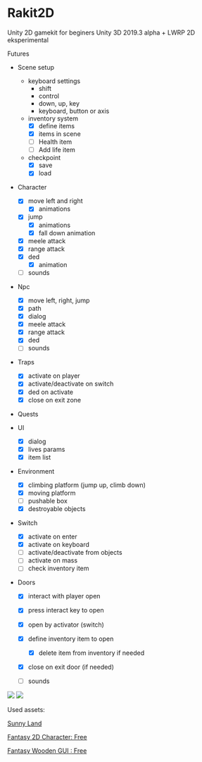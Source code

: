 # Rakit2D
Unity 2D gamekit for beginers
Unity 3D 2019.3 alpha + LWRP 2D eksperimental

Futures

* Scene setup
  - keyboard settings
    - shift
    - control
    - down, up, key
    - keyboard, button or axis
  - inventory system
    - [x] define items
    - [x] items in scene
	- [ ] Health item
	- [ ] Add life item
  - checkpoint
    - [x] save
    - [x] load
  
* Character
  - [x] move left and right
    - [x] animations
  - [x] jump
    - [x] animations
    - [x] fall down animation
  - [x] meele attack
  - [x] range attack
  - [x] ded
    - [x] animation
  - [ ] sounds

* Npc
  - [x] move left, right, jump 
  - [x] path
  - [x] dialog
  - [x] meele attack
  - [x] range attack
  - [x] ded
  - [ ] sounds
  
* Traps
  - [x] activate on player
  - [x] activate/deactivate on switch
  - [x] ded on activate
  - [x] close on exit zone

* Quests

* UI
  - [x] dialog
  - [x] lives params
  - [x] item list

* Environment
  - [x] climbing platform (jump up, climb down)
  - [x] moving platform
  - [ ] pushable box
  - [x] destroyable objects
  
* Switch
  - [x] activate on enter
  - [x] activate on keyboard
  - [ ] activate/deactivate from objects
  - [ ] activate on mass
  - [ ] check inventory item  
  
* Doors
  - [x] interact with player open
  - [x] press interact key to open
  - [x] open by activator (switch)
  - [x] define inventory item to open
    - [x] delete item from inventory if needed
  - [x] close on exit door (if needed)
  - [ ] sounds


[![](http://img.youtube.com/vi/AQA1-tUi8NU/0.jpg)](http://www.youtube.com/watch?v=AQA1-tUi8NU "2D Ra Gamekit")
[![](http://img.youtube.com/vi/tLiYf1E80tI/0.jpg)](http://www.youtube.com/watch?v=tLiYf1E80tI "Dialog making")

Used assets:

[Sunny Land](https://assetstore.unity.com/packages/2d/characters/sunny-land-103349)

[Fantasy 2D Character: Free](https://assetstore.unity.com/packages/2d/characters/fantasy-2d-character-free-110506)

[Fantasy Wooden GUI : Free](https://assetstore.unity.com/packages/2d/gui/fantasy-wooden-gui-free-103811)

